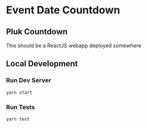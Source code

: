# Event Date Countdown 

## Pluk Countdown

This should be a ReactJS webapp deployed somewhere

## Local Development

### Run Dev Server
```
yarn start
```

### Run Tests
```
yarn test
```